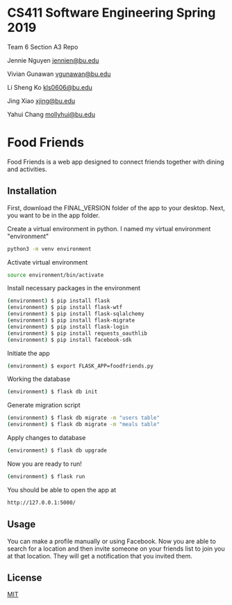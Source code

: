 # CS411 Software Engineering Spring 2019

Team 6 Section A3 Repo

Jennie Nguyen         jennien@bu.edu

Vivian Gunawan        vgunawan@bu.edu

Li Sheng Ko      kls0606@bu.edu

Jing Xiao             xjing@bu.edu

Yahui Chang    mollyhui@bu.edu


# Food Friends

Food Friends is a web app designed to connect friends together with dining and activities.

## Installation
First, download the FINAL_VERSION folder of the app to your desktop. Next, you want to be in the app folder.


Create a virtual environment in python. I named my virtual environment "environment"

```bash
python3 -m venv environment
```

Activate virtual environment

```bash
source environment/bin/activate
```

Install necessary packages in the environment

```bash
(environment) $ pip install flask
(environment) $ pip install flask-wtf
(environment) $ pip install flask-sqlalchemy
(environment) $ pip install flask-migrate
(environment) $ pip install flask-login
(environment) $ pip install requests_oauthlib
(environment) $ pip install facebook-sdk
```

Initiate the app

```bash
(environment) $ export FLASK_APP=foodfriends.py
```

Working the database

```bash
(environment) $ flask db init
```

Generate migration script

```bash
(environment) $ flask db migrate -m "users table"
(environment) $ flask db migrate -m "meals table"
```
Apply changes to database

```bash
(environment) $ flask db upgrade
```
Now you are ready to run!

```bash
(environment) $ flask run
```
You should be able to open the app at 

```bash
http://127.0.0.1:5000/ 
```
## Usage

You can make a profile manually or using Facebook. Now you are able to search for a location and then invite someone on your friends list to join you at that location. They will get a notification that you invited them.

## License
[MIT](https://choosealicense.com/licenses/mit/)
